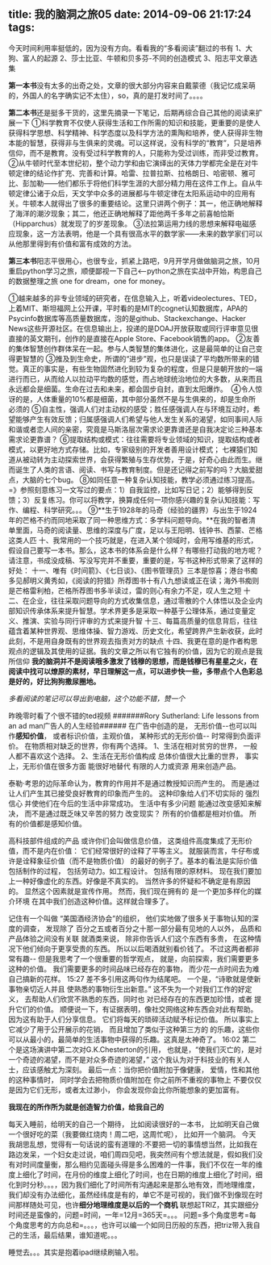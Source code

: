 title: 我的脑洞之旅05
date: 2014-09-06 21:17:24
tags:
---

今天时间利用率挺低的，因为没有方向。看看我的“多看阅读”翻过的书有
1、大狗、富人的起源
2、莎士比亚、牛顿和贝多芬-不同的创造模式
3、阳志平文章选集

**第一本书**没有太多的出奇之处，文章的很大部分内容来自戴蒙德（我记忆成呆萌的，外国人的名字确实记不太住），so，真的是打发时间了。。。。

**第二本书**还是挺多干货的，这里先摘录一下笔记，后期再综合自己其他的阅读来扩展一下
①科学教育不仅使人获得生活和工作所需的知识和技能，更重要的是使人获得科学思想、科学精神、科学态度以及科学方法的熏陶和培养，使人获得非生物本能的智慧，获得非与生俱来的灵魂。可以这样说，没有科学的“教育”，只是培养信仰，而不是教育。没有受过科学教育的人，只能称为受过训练，而非受过教育。
②从牛顿时代至本世纪初，整个动力学和由它演绎出的天体力学都完全是在对牛顿定律的结论作扩充、完善和计算。哈雷、拉普拉斯、拉格朗日、哈密顿、雅可比、彭加勒——他们都乐于将他们科学生涯的大部分精力用在这件工作上。自从牛顿定律公诸于众后，天文学中众多的进展都与牛顿定律在太阳系运动中的应用有关。牛顿本人就得出了很多的重要结论。这里只讲两个例子：其一，他正确地解释了海洋的潮汐现象；其二，他还正确地解释了距他两千多年之前喜帕恰斯（Hipparchus）就发现了的岁差现象。
③法拉第运用力线的思想来解释电磁感应现象，这一方法表明，他是一个具有很高水平的数学家——未来的数学家们可以从他那里得到有价值和富有成效的方法。

**第三本书**阳志平很用心，也很专业，抓紧上路吧，9月开学月做做脑洞之旅，10月重启python学习之旅，顺便鄙视一下自己<--python之旅在实战中开始，构思自己的数据整理之旅
one for dream，one for money。

①越来越多的非专业领域的研究者，在信息输入上，听着videolectures、TED，上着MIT、斯坦福网上公开课，平时看的是MIT的cognet认知数据库，APA的Psycinfo数据库等高质量数据库，泡的是github、Stackexchange、Hacker News这些开源社区。在信息输出上，投递的是DOAJ开放获取或同行评审意见很直接的英文期刊，创作的是直接在Apple Store、Facebook销售的app。
②友善的集体智慧创作群体呆在一起。参与人类智慧的集体进化，这是最简单的让自己变得更智慧的
③推及到生命史，所谓的“进步”观，也只是误读了平均数所带来的错觉。真正的事实是，有些生物固然进化到较为复杂的程度，但是只是朝开放的一端进行而已，从而给人以拉动平均数的感觉，而占地球统治地位的大多数，从来而且永远都会是细菌。生命在过去和未来，都会固步自封，直到太阳爆炸。 
④令人惊讶的是，人体重量的10%都是细菌，其中部分虽然不是与生俱来的，却是生命所必须的
⑤自主性，强调人们对主动权的感受；胜任感强调人在与环境互动时，希望能够产生有效反馈；归属感强调人们希望与他人发生关系的渴望，如同事间人际和谐或者恋人间的亲密，究竟是马斯洛层次需求论更靠谱还是自我决定论三种基本需求论更靠谱？
⑥提取结构或模式：往往需要将专业领域的知识，提取结构或者模式，以更好地方式存储。比如，专家级别的开发者善用设计模式；
七裸猿们知道从被动转为主动探索世界，会获得繁殖与生存优势，于是，好奇心由此而生。继而诞生了人类的言语、阅读、书写与教育制度。但是还记得之前写的吗？大脑爱甜点，大脑的七个bug。
⑧如同任意一种复杂认知技能，教学必须通过练习提高。=》参照刻意练习一文写过的要点：1）自我监控，比如写日记；2）能够得到反馈；3）反复练习。你可以将教学，换算成任何一项你感兴趣的复杂认知技能：写作、编程、科学研究。。。
⑨**生于1928年的马奇（经验的疆界）与出生于1924年的芒格不约而同地采取了同一种思维方式：多学科问题导向。**在我的智者清单里面，马奇的阅读量、思维的深度与广度，足以与王阳明、钱钟书、西蒙、芒格这类人匹
十、我常用的一个技巧就是，在进入某个领域时，会用写维基的形式，假设自己要写一本书。那么，这本书的体系会是什么样？有哪些打动我的地方呢？请注意，书成没成稿、写没写完并不重要，重要的是，写书这种形式带来了这样的好处：
十一、唯有《时间箭》、《七日谈》、《图书管理员》三本是惊喜；港台书痴多见郝明义黄秀如，《阅读的狩猎》所荐图书十有八九想读或正在读；海外书痴则是芒格雷利柏，芒格所荐图书多半读过，雷的则心有余力不足，叹人生之短
十二、在企业，往往采取问题导向的方式收集信息，通过零散的个人体悟以及企业内部知识传承体系来提升智慧。学术界更多是采取一种基于公理体系，通过变量定义、推演、实验与同行评审的方式来提升智
十三、每篇高质量的信息背后，往往蕴含着某种世界观、思维体操、智力游戏、历史文化，希望跨界产生新收获，此时此刻，不是用自身既有的世界观去指责对方的缺点
十四、我更在意的是作者构思观点的逻辑及其使用的证据。我的文章之所以有它独有的价值，因为它的观点是我所信仰
**我的脑洞并不是阅读哦多激发了钱穆的思想，而是钱穆已有星星之火，在阅读中找可以燎原的素材，早日理解这一点，可以进步快一些，多带点个人色彩总是好的，好比狗狗撒尿圈地。**

*多看阅读的笔记可以导出到电脑，这个功能不错，赞一个*

昨晚零时看了个很不错的ted视频
#######Rory Sutherland: Life lessons from an ad man广告人的人生经验######
在广告中创造的是， 无形价值--也可以叫作**感知价值**， 或者标识价值，主观价值， 某种形式的无形价值-- 时常得到负面评价。 
在物质相对缺乏的世界，你有两个选择。
1、生活在相对贫穷的世界， 一般人都不喜欢这个选择。 
2、生活在无形价值构成 总体价值很大比重的世界， 事实上，无形价值在很多方面 能很好地替代 有限的人力或资源 用来创造产品。
 
泰勒·考恩的边际革命认为，教育的作用并不是通过教授知识而产生的。 而是通过让人们产生其已接受良好教育的印象而产生的。 这种印象给人们不切实际的 强烈信心 并使他们在今后的生活中非常成功。 生活中有多少问题 能通过改变感知来解决， 而不是通过既乏味又辛苦的努力 改变现实？ 
所有的价值都是相对价值。 所有的价值都是感知价值。
 
高科技部件组成的产品 或许你们会叫做信息价值， 这类组件高度集成了无形价值，而不是内在价值： 它们经常很好的诠释了平等主义。 就服装而言，牛仔布或许是诠释象征价值（而不是物质价值） 的最好的例子了。基本的看法是实际价值包括制作的过程， 包括劳动力。如工程设计。 包括有限的原材料。 现在我们要加上一种好像虚化的东西。好像是不真实的。 当然许多的怀疑和不确定是有原因的。 显然这个因素就是宣传作用。 然而，我们现在拥有的 是一个更加多样化的媒介环境 在其中我们创造这种价值。这样就合理多了。

记住有一个叫做 “美国酒经济协会”的组织， 他们实地做了很多关于事物认知的深度的调查， 发现除了 百分之五或者百分之十那一部分最有见地的人以外， 品质和产品体验之间没有关联 就酒类来说， 除非你告诉人们这个东西有多贵， 在这种情况下他们倾向于更享受贵的东西。 所以以后喝酒就别看价钱了。
不过这两者都非常有趣-- 但是我思考了一个很重要的哲学观点， 就是，向前探索，我们需要更多这种的价值。 我们需要更多的时间品味已经存在的事物， 而少花一点时间去为难自己搞新的花样。
15:27
差不多引用这两句作为结尾吧。 一个是，“诗歌就是使新事物亲切近人并且 使熟悉的事物衍生出新意。” 这不失为一个对我们工作的好定义， 去帮助人们欣赏不熟悉的东西，同时也 对已经存在的东西更加珍惜，或者 提升它们的价值。 顺便说一下，有证据表明，像社交网络这种东西会对此有帮助。 因为这有助于人们分享信息。 它们将每天的琐碎活动赋予标记价值。 所以事实上它减少了用于公开展示的花销， 而且增加了类似于这种第三方的 的乐趣，这些你可以从最小的，最简单的生活事物中获得的乐趣。这真是太神奇了。
16:02
第二个是这场演讲中第二次对G.K.Chesterton的引用， 也就是，“使我们灭亡的，是对一个奇迹的渴望，而不是对众多奇迹的渴望，” 这个我认为对于科技业的有关人士，应该感触尤为深刻。 最后一点：当你把价值附加于像健康， 爱情，性和其他的这种事情时， 同时学会去把物质价值附加在 你之前所不重视的事物上 不要仅仅是因为它们无形，或者太过渺小， 你会发现你会比你所能想象的更加富有。

**我现在的所作所为就是创造智力价值，给我自己的**

每天入睡前，给明天的自己一个期待，
比如阅读很好的一本书，
比如明天自己做一个很好吃的菜（我要做红烧肉！周二吧，这周忙呢），
比如开一个脑洞。
今天我胡思乱想，觉得有一句话说的蛮有道理的:不要把一切的事情想当然，比如我在路边发呆，一个妇女走过说，咱们周四见吧，我突然间有个想法就是，假如我们没有对时间度量衡，那么相约见面碰头得是多么困难的一件事，我们不仅在一年的维度上细化了时间，在月份的维度上细化了时间，也在日期的维度上细化了时间，细化到时分秒。。。，因为我们细化了时间所有沟通起来是那么地有效，而地理维度，我们却没有办法细化，虽然经纬度是有的，单它不是可视的，我们做不到像现在时间那样随处可见，也许**细分地理维度是以后的一个商机**   联想起TRIZ，其实跟细分时间还是蛮像的，问题=时间，一年=12月=365天=。。。   问题=多个角度思考=每个角度思考的方向总和=。。。，也许可以编一个如同日历般的东西，把triz带入我自己的生活，最后结果，谁知道呢。。。

睡觉去。。。其实是抱着ipad继续刷输入啦。
